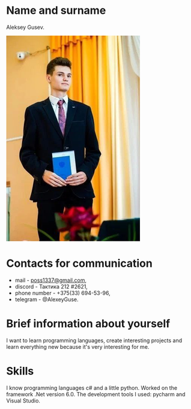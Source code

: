 # Name and surname

Aleksey Gusev.

![avatar](images/photo_2023-10-26_17-26-17.jpg)

# Contacts for communication

- mail - poss1337@gmail.com,
- discord - Тактика 212 #2621,
- phone number - +375(33) 694-53-96,
- telegram - @AlexeyGuse.

# Brief information about yourself

I want to learn programming languages, create interesting projects and learn everything new because it's very interesting for me.

# Skills

I know programming languages c# and a little python. Worked on the framework .Net version 6.0. The development tools I used: pycharm and Visual Studio.
